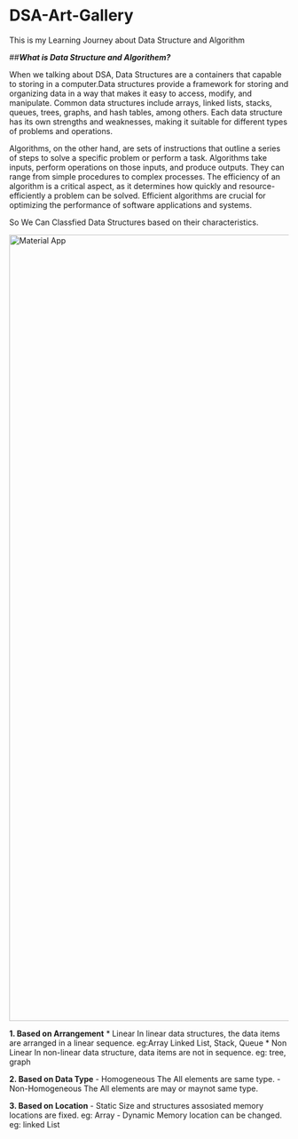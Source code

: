 # **DSA-Art-Gallery**
This is my Learning Journey about Data Structure and Algorithm

##***What is Data Structure and Algorithem?***

When we talking about DSA, Data Structures are a containers that capable to storing in a computer.Data structures provide a framework for storing and organizing data in a way that makes it easy to access, modify, and manipulate. Common data structures include arrays, linked lists, stacks, queues, trees, graphs, and hash tables, among others. Each data structure has its own strengths and weaknesses, making it suitable for different types of problems and operations.

Algorithms, on the other hand, are sets of instructions that outline a series of steps to solve a specific problem or perform a task. Algorithms take inputs, perform operations on those inputs, and produce outputs. They can range from simple procedures to complex processes. The efficiency of an algorithm is a critical aspect, as it determines how quickly and resource-efficiently a problem can be solved. Efficient algorithms are crucial for optimizing the performance of software applications and systems.

So We Can Classfied Data Structures based on their characteristics.

<img width="1416" alt="Material App" src="https://github.com/Yasith8/My-DSA-Art-Gallery/assets/90121062/d457749a-dbc8-4cb7-8d9a-efdc7691a009">

**1. Based on Arrangement**
      * Linear
        In linear data structures, the data items are arranged in a linear sequence.
                eg:Array Linked List, Stack, Queue
      * Non Linear
        In non-linear data structure, data items are not in sequence.
                eg: tree, graph

**2. Based on Data Type**
     - Homogeneous
         The All elements are same type.
     - Non-Homogeneous
         The All elements are may or maynot same type.

**3. Based on Location**
     - Static
         Size and structures assosiated memory locations are fixed.
             eg: Array
     - Dynamic
        Memory location can be changed.
           eg: linked List
